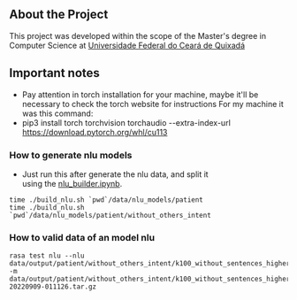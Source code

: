 ## About the Project
This project was developed within the scope of the Master's degree in Computer Science at [Universidade Federal do Ceará de Quixadá](https://www.quixada.ufc.br)

## Important notes
- Pay attention in torch installation for your machine,
maybe it'll be necessary to check the torch website for instructions
For my machine it was this command:
- pip3 install torch torchvision torchaudio --extra-index-url https://download.pytorch.org/whl/cu113


### How to generate nlu models

- Just run this after generate the nlu data, and split it\
using the [nlu_builder.ipynb](notebooks/nlu_builder.ipynb).

```shell
time ./build_nlu.sh `pwd`/data/nlu_models/patient
time ./build_nlu.sh `pwd`/data/nlu_models/patient/without_others_intent
```

### How to valid data of an model nlu

```shell
rasa test nlu --nlu data/output/patient/without_others_intent/k100_without_sentences_higher_than_median/intersection_300_sentences_with_label.yml -m data/output/patient/without_others_intent/k100_without_sentences_higher_than_median/flair_pt/rasa/nlu-20220909-011126.tar.gz
```